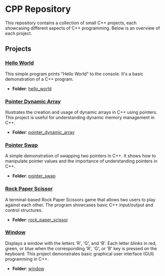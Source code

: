 # CPP Repository

This repository contains a collection of small C++ projects, each showcasing different aspects of C++ programming. Below is an overview of each project.

## Projects

### [Hello World](https://github.com/kimnordin/cpp_projects/tree/master/hello_world)
This simple program prints "Hello World" to the console. It's a basic demonstration of a C++ program.

- **Folder**: [hello_world](https://github.com/kimnordin/cpp_projects/tree/master/hello_world)

### [Pointer Dynamic Array](https://github.com/kimnordin/cpp_projects/tree/master/pointer_dynamic_array)
Illustrates the creation and usage of dynamic arrays in C++ using pointers. This project is useful for understanding dynamic memory management in C++.

- **Folder**: [pointer_dynamic_array](https://github.com/kimnordin/cpp_projects/tree/master/pointer_dynamic_array)

### [Pointer Swap](https://github.com/kimnordin/cpp_projects/tree/master/pointer_swap)
A simple demonstration of swapping two pointers in C++. It shows how to manipulate pointer values and the importance of understanding pointers in C++.

- **Folder**: [pointer_swap](https://github.com/kimnordin/cpp_projects/tree/master/pointer_swap)

### [Rock Paper Scissor](https://github.com/kimnordin/cpp_projects/tree/master/rock_paper_scissor)
A terminal-based Rock Paper Scissors game that allows two users to play against each other. The program showcases basic C++ input/output and control structures.

- **Folder**: [rock_paper_scissor](https://github.com/kimnordin/cpp_projects/tree/master/rock_paper_scissor)

### [Window](https://github.com/kimnordin/cpp_projects/tree/master/window)
Displays a window with the letters 'R', 'G', and 'B'. Each letter blinks in red, green, or blue when the corresponding 'R', 'G', or 'B' key is pressed on the keyboard. This project demonstrates basic graphical user interface (GUI) programming in C++.

- **Folder**: [window](https://github.com/kimnordin/cpp_projects/tree/master/window)
